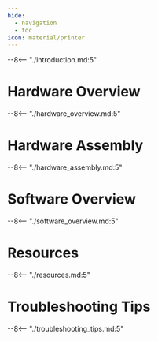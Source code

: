 ```yaml
---
hide:
  - navigation
  - toc
icon: material/printer
---
```


--8<-- "./introduction.md:5"

# Hardware Overview
--8<-- "./hardware_overview.md:5"

# Hardware Assembly
--8<-- "./hardware_assembly.md:5"

# Software Overview
--8<-- "./software_overview.md:5"

# Resources
--8<-- "./resources.md:5"

# Troubleshooting Tips
--8<-- "./troubleshooting_tips.md:5"
